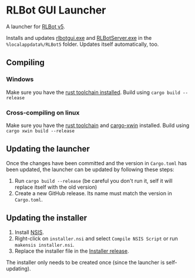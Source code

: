 # RLBot GUI Launcher

A launcher for [RLBot v5](https://rlbot.org/v5).

Installs and updates [rlbotgui.exe](https://github.com/RLBot/gui) and [RLBotServer.exe](https://github.com/RLBot/core) in the `%localappdata%/RLBot5` folder. 
Updates itself automatically, too.

## Compiling

### Windows

Make sure you have the [rust toolchain installed](https://rustup.rs/). Build using `cargo build --release`

### Cross-compiling on linux

Make sure you have the [rust toolchain](https://rustup.rs/) and [cargo-xwin](https://github.com/rust-cross/cargo-xwin) installed. Build using `cargo xwin build --release`

## Updating the launcher

Once the changes have been committed and the version in `Cargo.toml` has been updated, the launcher can be updated by following these steps:

1. Run `cargo build --release` (be careful you don't run it, self it will replace itself with the old version)
1. Create a new GitHub release. Its name must match the version in `Cargo.toml`.

## Updating the installer

1. Install [NSIS](https://nsis.sourceforge.io/Main_Page).
1. Right-click on `installer.nsi` and select `Compile NSIS Script` or run `makensis installer.nsi`.
1. Replace the installer file in the [Installer release](https://github.com/RLBot/launcher-v5/releases/tag/installer).

The installer only needs to be created once (since the launcher is self-updating).